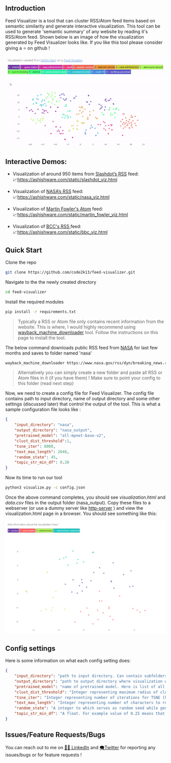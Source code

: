 ## Introduction

Feed Visualizer is a tool that can cluster RSS/Atom feed items based on semantic similarity and generate interactive visualization.
This tool can be used to generate 'semantic summary' of any website by reading it's RSS/Atom feed. Shown below is an image of how the visualization generated by Feed Visualizer looks like. If you like this tool please consider giving a ⭐ on github !

![](output.gif)


## Interactive Demos:

* Visualization of around 950 items from [Slashdot’s RSS](http://rss.slashdot.org/Slashdot/slashdotMain) feed:<br/>
📈https://ashishware.com/static/slashdot_viz.html

* Visualization of [NASA’s RSS](https://www.nasa.gov/rss/dyn/breaking_news.rss) feed: <br/>
📈https://ashishware.com/static/nasa_viz.html

* Visualization of [Martin Fowler's Atom](https://martinfowler.com/feed.atom) feed: <br/>
📈https://ashishware.com/static/martin_fowler_viz.html

* Visualization of [BCC's RSS ](http://feeds.bbci.co.uk/news/rss.xml) feed: <br/>
📈https://ashishware.com/static/bbc_viz.html

## Quick Start

Clone the repo

```bash
git clone https://github.com/code2k13/feed-visualizer.git
```

Navigate to the the newly created directory
```bash
cd feed-visualizer
```

Install the required modules
```bash
pip install -r requirements.txt
```



> Typically a RSS or Atom file only contains recent information from the website. This is where, I would highly recommend using [wayback_machine_downloader](https://github.com/hartator/wayback-machine-downloader) tool. Follow the instructions on this page to install the tool.

The below command downloads public RSS feed from [NASA](https://www.nasa.gov/rss/dyn/breaking_news.rss) for last few months and saves to folder named 'nasa'
```bash
wayback_machine_downloader https://www.nasa.gov/rss/dyn/breaking_news.rss -s -f 202101 -t 202106  -d nasa 
```
> Alternatively you can simply create a new folder  and paste all RSS or Atom files in it (if you have them) ! Make sure to point your config to this folder (read next step)


Now, we need to create a config file for Feed Visualizer. The config file contains path to input directory, name of output directory and some other settings (discussed later) that control the output of the tool. This is what a sample configuration file looks like :

```json
{
    "input_directory": "nasa",
    "output_directory": "nasa_output",
    "pretrained_model": "all-mpnet-base-v2",
    "clust_dist_threshold":1,
    "tsne_iter": 8000,
    "text_max_length": 2048,
    "random_state": 45,
    "topic_str_min_df": 0.20
}
```

Now its time to run our tool

```bash
python3 visualize.py -c config.json
```

Once the above command completes, you should see  *visualization.html* and *data.csv* files in the output folder (nasa_output). Copy these files to a webserver (or use a dummy server like [http-server](https://www.npmjs.com/package/http-server) ) and view the visualization.html page in a browser. You should see something like this:

![nasa](nasa_visualization.png)


## Config settings

Here is some information on what each config setting does:

```json
{
    "input_directory": "path to input directory. Can contain subfolders. But should only contain RSS  or Atom files",
    "output_directory": "path to output directory where visualization will be stored. Directory is created if not present. Contents are always overwritten.",
    "pretrained_model": "name of pretrained model. Here is list of all valid model names https://www.sbert.net/docs/pretrained_models.html#model-overview",
    "clust_dist_threshold": "Integer representing maximum radius of cluster. There is no correct value here. Experiment !",
    "tsne_iter": "Integer representing number of iterations for TSNE (higher is better)",
    "text_max_length": "Integer representing number of characters to read from content/description for semantic encoding.",
    "random_state": "A integer to which serves as random seed while generating visualization. Use same random_state for reproducible results with set of data",
    "topic_str_min_df": "A float. For example value of 0.25 means that only phrases which are present in 25% or more items in a cluster will be considered for being used as name of the cluster."  
}
```

## Issues/Feature Requests/Bugs

You can reach out to me on  [👨‍💼 LinkedIn](https://www.linkedin.com/in/ashish-patil-66bb568/) and [🗨️Twitter](https://twitter.com/patilsaheb) for reporting any issues/bugs or for feature requests ! 
